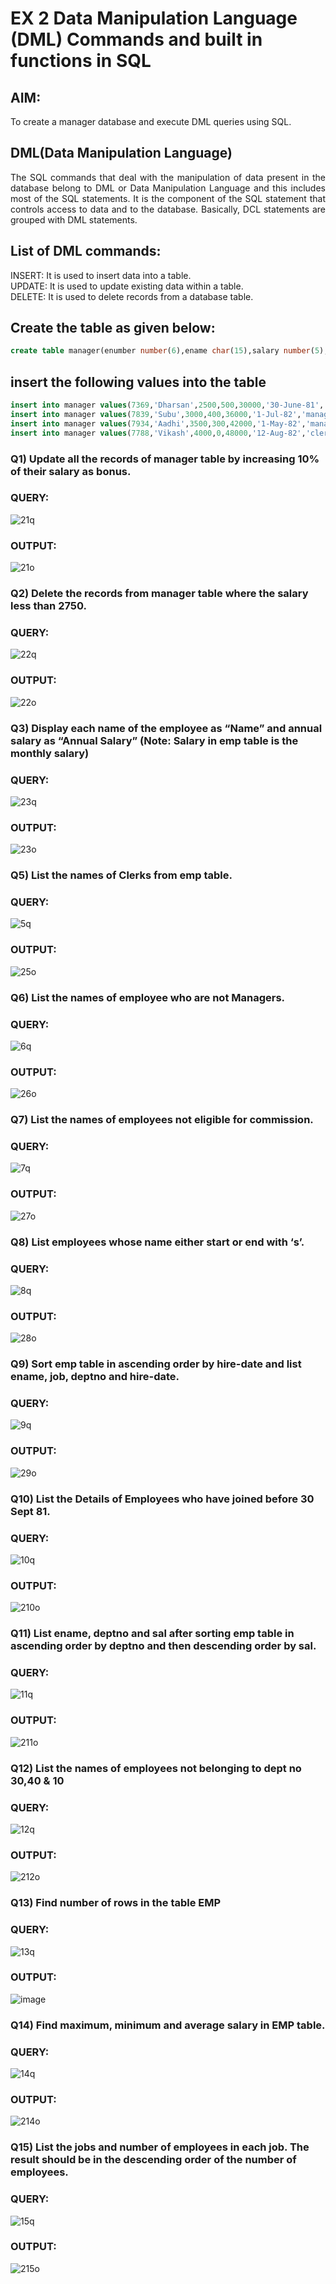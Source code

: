 # EX 2 Data Manipulation Language (DML) Commands and built in functions in SQL
## AIM:
To create a manager database and execute DML queries using SQL.


## DML(Data Manipulation Language)
<div align="justify">
The SQL commands that deal with the manipulation of data present in the database belong to DML or Data Manipulation Language and this includes most of the SQL statements. It is the component of the SQL statement that controls access to data and to the database. Basically, DCL statements are grouped with DML statements.
</div>

## List of DML commands: 
<div align="justify">
INSERT: It is used to insert data into a table.<br>
UPDATE: It is used to update existing data within a table.<br>
DELETE: It is used to delete records from a database table.<br>
</div>

## Create the table as given below:
```sql
create table manager(enumber number(6),ename char(15),salary number(5),commission number(4),annualsalary number(7),Hiredate date,designation char(10),deptno number(2),reporting char(10));
```

## insert the following values into the table
```sql
insert into manager values(7369,'Dharsan',2500,500,30000,'30-June-81','clerk',10,'John');
insert into manager values(7839,'Subu',3000,400,36000,'1-Jul-82','manager',null,'James');
insert into manager values(7934,'Aadhi',3500,300,42000,'1-May-82','manager',30,NULL);
insert into manager values(7788,'Vikash',4000,0,48000,'12-Aug-82','clerk',50,'Bond');
```

### Q1) Update all the records of manager table by increasing 10% of their salary as bonus.

### QUERY:
![21q](https://github.com/varshxnx/EX-2-Data-Manipulation-Language-DML-and-Data-Control-Language-DCL-Commands/assets/122253525/1aef1cd5-19a7-4d8a-a257-9896751d1e1a)




### OUTPUT:
![21o](https://github.com/varshxnx/EX-2-Data-Manipulation-Language-DML-and-Data-Control-Language-DCL-Commands/assets/122253525/1cb62181-28a0-4736-b7f6-30261f9386c0)



### Q2) Delete the records from manager table where the salary less than 2750.


### QUERY:
![22q](https://github.com/varshxnx/EX-2-Data-Manipulation-Language-DML-and-Data-Control-Language-DCL-Commands/assets/122253525/0ea62175-4324-4da1-af18-bb56bdb57d75)


### OUTPUT:

![22o](https://github.com/varshxnx/EX-2-Data-Manipulation-Language-DML-and-Data-Control-Language-DCL-Commands/assets/122253525/b6a43c12-2d1b-445c-82b0-0c39d70f7b57)


### Q3) Display each name of the employee as “Name” and annual salary as “Annual Salary” (Note: Salary in emp table is the monthly salary)


### QUERY:

![23q](https://github.com/varshxnx/EX-2-Data-Manipulation-Language-DML-and-Data-Control-Language-DCL-Commands/assets/122253525/c6346dfd-470c-4ba1-96b2-156ec0a2682a)


### OUTPUT:

![23o](https://github.com/varshxnx/EX-2-Data-Manipulation-Language-DML-and-Data-Control-Language-DCL-Commands/assets/122253525/bb6d15a1-6be2-48bb-82b6-0874db34ad28)

### Q5)	List the names of Clerks from emp table.


### QUERY:
![5q](https://github.com/varshxnx/EX-2-Data-Manipulation-Language-DML-and-Data-Control-Language-DCL-Commands/assets/122253525/1c496838-ee1d-4658-a1e1-53383e9f18cd)




### OUTPUT:
![25o](https://github.com/varshxnx/EX-2-Data-Manipulation-Language-DML-and-Data-Control-Language-DCL-Commands/assets/122253525/1d85ae7f-eaef-47c8-b9c8-5a9f1482f681)



### Q6)	List the names of employee who are not Managers.


### QUERY:
![6q](https://github.com/varshxnx/EX-2-Data-Manipulation-Language-DML-and-Data-Control-Language-DCL-Commands/assets/122253525/b1a40d0a-f3c1-4270-bd12-7296c078c63c)



### OUTPUT:
![26o](https://github.com/varshxnx/EX-2-Data-Manipulation-Language-DML-and-Data-Control-Language-DCL-Commands/assets/122253525/5f7874a7-a7dd-4313-b7e6-96de6ed239b2)


### Q7)	List the names of employees not eligible for commission.


### QUERY:

![7q](https://github.com/varshxnx/EX-2-Data-Manipulation-Language-DML-and-Data-Control-Language-DCL-Commands/assets/122253525/6a159930-2aeb-4906-8163-bb4a2f1e23b7)


### OUTPUT:

![27o](https://github.com/varshxnx/EX-2-Data-Manipulation-Language-DML-and-Data-Control-Language-DCL-Commands/assets/122253525/2f585578-fcfd-43a8-bcba-5a6de8636c63)


### Q8)	List employees whose name either start or end with ‘s’.


### QUERY:
![8q](https://github.com/varshxnx/EX-2-Data-Manipulation-Language-DML-and-Data-Control-Language-DCL-Commands/assets/122253525/3102f99d-eaae-4749-b2d9-26e4cb651a66)



### OUTPUT:
![28o](https://github.com/varshxnx/EX-2-Data-Manipulation-Language-DML-and-Data-Control-Language-DCL-Commands/assets/122253525/6e9d097e-c925-44d6-a4d2-b3c73dc48a31)


### Q9) Sort emp table in ascending order by hire-date and list ename, job, deptno and hire-date.


### QUERY:
![9q](https://github.com/varshxnx/EX-2-Data-Manipulation-Language-DML-and-Data-Control-Language-DCL-Commands/assets/122253525/ac2ca0e2-7002-4db0-a38f-0d7533466d08)


### OUTPUT:

![29o](https://github.com/varshxnx/EX-2-Data-Manipulation-Language-DML-and-Data-Control-Language-DCL-Commands/assets/122253525/f93d662b-db07-41b8-9061-47ae1397c533)


### Q10) List the Details of Employees who have joined before 30 Sept 81.


### QUERY:
![10q](https://github.com/varshxnx/EX-2-Data-Manipulation-Language-DML-and-Data-Control-Language-DCL-Commands/assets/122253525/6315d153-f6fe-4b6d-9985-9a290363e31e)




### OUTPUT:
![210o](https://github.com/varshxnx/EX-2-Data-Manipulation-Language-DML-and-Data-Control-Language-DCL-Commands/assets/122253525/6a01eddf-f2f5-489b-9597-0a1ac533e8c1)



### Q11)	List ename, deptno and sal after sorting emp table in ascending order by deptno and then descending order by sal.


### QUERY:

![11q](https://github.com/varshxnx/EX-2-Data-Manipulation-Language-DML-and-Data-Control-Language-DCL-Commands/assets/122253525/2c0c89bd-e753-4401-a932-d7804c99beee)


### OUTPUT:
![211o](https://github.com/varshxnx/EX-2-Data-Manipulation-Language-DML-and-Data-Control-Language-DCL-Commands/assets/122253525/b73e00e6-9496-4ad3-9401-f34ada36ef5b)



### Q12) List the names of employees not belonging to dept no 30,40 & 10


### QUERY:
![12q](https://github.com/varshxnx/EX-2-Data-Manipulation-Language-DML-and-Data-Control-Language-DCL-Commands/assets/122253525/db82b8b3-f7da-4de5-9c65-45d3143357ee)



### OUTPUT:
![212o](https://github.com/varshxnx/EX-2-Data-Manipulation-Language-DML-and-Data-Control-Language-DCL-Commands/assets/122253525/ac316255-7b16-4f86-bd2d-86da3292e300)


### Q13) Find number of rows in the table EMP

### QUERY:
![13q](https://github.com/varshxnx/EX-2-Data-Manipulation-Language-DML-and-Data-Control-Language-DCL-Commands/assets/122253525/c39ad88e-0e1d-4a4f-8498-a25e37d6a505)



### OUTPUT:
![image](https://github.com/varshxnx/EX-2-Data-Manipulation-Language-DML-and-Data-Control-Language-DCL-Commands/assets/122253525/a65bc0b7-ee04-4166-b6ab-0c1f599a7184)



### Q14) Find maximum, minimum and average salary in EMP table.

### QUERY:

![14q](https://github.com/varshxnx/EX-2-Data-Manipulation-Language-DML-and-Data-Control-Language-DCL-Commands/assets/122253525/35e39092-21e8-438a-8494-d6426bd089e9)



### OUTPUT:

![214o](https://github.com/varshxnx/EX-2-Data-Manipulation-Language-DML-and-Data-Control-Language-DCL-Commands/assets/122253525/3bd86871-56c0-4b83-aa69-cf5c5c089e1b)


### Q15) List the jobs and number of employees in each job. The result should be in the descending order of the number of employees.

### QUERY:
![15q](https://github.com/varshxnx/EX-2-Data-Manipulation-Language-DML-and-Data-Control-Language-DCL-Commands/assets/122253525/99f635cf-3d63-4247-91c9-fec19c232142)



### OUTPUT:
![215o](https://github.com/varshxnx/EX-2-Data-Manipulation-Language-DML-and-Data-Control-Language-DCL-Commands/assets/122253525/3199c9d3-0062-4255-93c1-8bd76fb9e62a)
